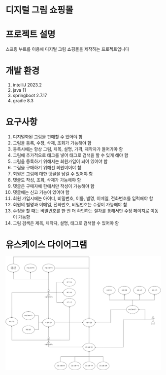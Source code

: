 # 디지털 그림 쇼핑몰

# 프로젝트 설명
스프링 부트를 이용해 디지털 그림 쇼핑몰을 제작하는 프로젝트입니다

# 개발 환경
1. intelliJ 2023.2
2. java 11
3. springboot 2.7.17
4. gradle 8.3

# 요구사항
1. 디지털화된 그림을 판매할 수 있어야 함
2. 그림을 등록, 수정, 삭제, 조회가 가능해야 함
3. 등록시에는 항상 그림, 제목, 설명, 가격, 제작자가 들어가야 함
4. 그림에 추가적으로 태그를 넣어 태그로 검색을 할 수 있게 해야 함
5. 그림을 등록하기 위해서는 회원가입이 되어 있어야 함
6. 그림을 구매하기 위해선 회원이어야 함
7. 회원은 그림에 대한 댓글을 남길 수 있어야 함
8. 댓글도 작성, 조회, 삭제가 가능해야 함
9. 댓글은 구매자에 한에서만 작성이 가능해야 함
10. 댓글에는 신고 기능이 있어야 함
11. 회원 가입시에는 아이디, 비밀번호, 이름, 별명, 이메일, 전화번호를 입력해야 함
12. 회원의 별명과 이메일, 전화번호, 비밀번호는 수정이 가능해야 함
13. 수정을 할 때는 비밀번호를 한 번 더 확인하는 절차를 통해서만 수정 페이지로 이동이 가능함
14. 그림 검색은 제목, 제작자, 설명, 태그로 검색할 수 있어야 함

# 유스케이스 다이어그램
![paintshop_usecase](./project_documents/paintshop_usecase.png)